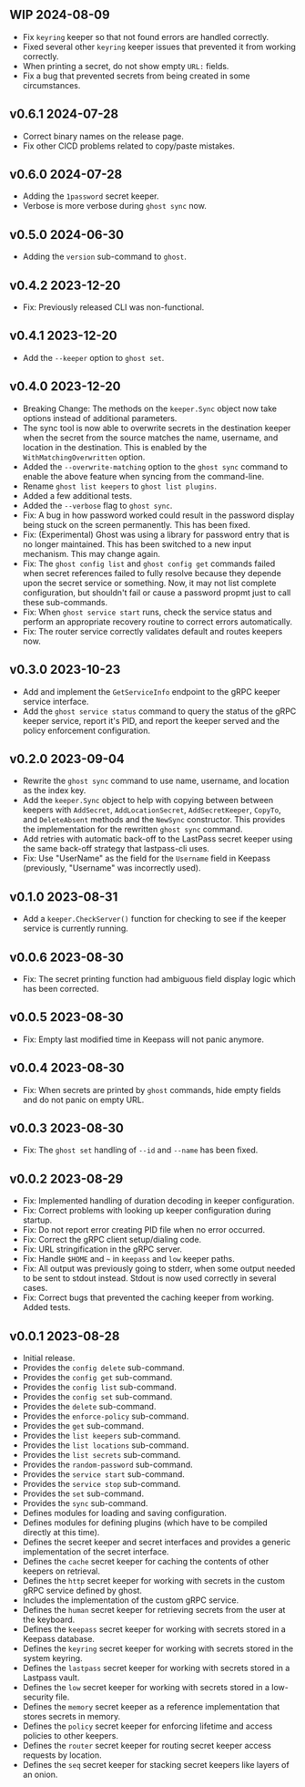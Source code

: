 ## WIP  2024-08-09

 * Fix `keyring` keeper so that not found errors are handled correctly.
 * Fixed several other `keyring` keeper issues that prevented it from working correctly.
 * When printing a secret, do not show empty `URL:` fields.
 * Fix a bug that prevented secrets from being created in some circumstances.

## v0.6.1  2024-07-28

 * Correct binary names on the release page.
 * Fix other CICD problems related to copy/paste mistakes.

## v0.6.0  2024-07-28

 * Adding the `1password` secret keeper.
 * Verbose is more verbose during `ghost sync` now.

## v0.5.0  2024-06-30

 * Adding the `version` sub-command to `ghost`.

## v0.4.2  2023-12-20

 * Fix: Previously released CLI was non-functional.

## v0.4.1  2023-12-20

 * Add the `--keeper` option to `ghost set`.

## v0.4.0  2023-12-20

 * Breaking Change: The methods on the `keeper.Sync` object now take options instead of additional parameters.
 * The sync tool is now able to overwrite secrets in the destination keeper when the secret from the source matches the name, username, and location in the destination. This is enabled by the `WithMatchingOverwritten` option.
 * Added the `--overwrite-matching` option to the `ghost sync` command to enable the above feature when syncing from the command-line.
 * Rename `ghost list keepers` to `ghost list plugins`.
 * Added a few additional tests.
 * Added the `--verbose` flag to `ghost sync`.
 * Fix: A bug in how password worked could result in the password display being stuck on the screen permanently. This has been fixed.
 * Fix: (Experimental) Ghost was using a library for password entry that is no longer maintained. This has been switched to a new input mechanism. This may change again.
 * Fix: The `ghost config list` and `ghost config get` commands failed when secret references failed to fully resolve because they depende upon the secret service or something. Now, it may not list  complete configuration, but shouldn't fail or cause a password propmt just to call these sub-commands.
 * Fix: When `ghost service start` runs, check the service status and perform an appropriate recovery routine to correct errors automatically.
 * Fix: The router service correctly validates default and routes keepers now.

## v0.3.0  2023-10-23

 * Add and implement the `GetServiceInfo` endpoint to the gRPC keeper service interface.
 * Add the `ghost service status` command to query the status of the gRPC keeper service, report it's PID, and report the keeper served and the policy enforcement configuration.

## v0.2.0  2023-09-04

 * Rewrite the `ghost sync` command to use name, username, and location as the index key.
 * Add the `keeper.Sync` object to help with copying between between keepers with `AddSecret`, `AddLocationSecret`, `AddSecretKeeper`, `CopyTo`, and `DeleteAbsent` methods and the `NewSync` constructor. This provides the implementation for the rewritten `ghost sync` command.
 * Add retries with automatic back-off to the LastPass secret keeper using the same back-off strategy that lastpass-cli uses.
 * Fix: Use "UserName" as the field for the `Username` field in Keepass (previously, "Username" was incorrectly used).

## v0.1.0  2023-08-31

 * Add a `keeper.CheckServer()` function for checking to see if the keeper service is currently running.

## v0.0.6  2023-08-30

 * Fix: The secret printing function had ambiguous field display logic which has been corrected.

## v0.0.5  2023-08-30

 * Fix: Empty last modified time in Keepass will not panic anymore.

## v0.0.4  2023-08-30

 * Fix: When secrets are printed by `ghost` commands, hide empty fields and do not panic on empty URL.

## v0.0.3  2023-08-30

 * Fix: The `ghost set` handling of `--id` and `--name` has been fixed.

## v0.0.2  2023-08-29

 * Fix: Implemented handling of duration decoding in keeper configuration.
 * Fix: Correct problems with looking up keeper configuration during startup.
 * Fix: Do not report error creating PID file when no error occurred.
 * Fix: Correct the gRPC client setup/dialing code.
 * Fix: URL stringification in the gRPC server.
 * Fix: Handle `$HOME` and `~` in `keepass` and `low` keeper paths.
 * Fix: All output was previously going to stderr, when some output needed to be sent to stdout instead. Stdout is now used correctly in several cases.
 * Fix: Correct bugs that prevented the caching keeper from working. Added tests.

## v0.0.1  2023-08-28

 * Initial release.
 * Provides the `config delete` sub-command.
 * Provides the `config get` sub-command.
 * Provides the `config list` sub-command.
 * Provides the `config set` sub-command.
 * Provides the `delete` sub-command.
 * Provides the `enforce-policy` sub-command.
 * Provides the `get` sub-command.
 * Provides the `list keepers` sub-command.
 * Provides the `list locations` sub-command.
 * Provides the `list secrets` sub-command.
 * Provides the `random-password` sub-command.
 * Provides the `service start` sub-command.
 * Provides the `service stop` sub-command.
 * Provides the `set` sub-command.
 * Provides the `sync` sub-command.
 * Defines modules for loading and saving configuration.
 * Defines modules for defining plugins (which have to be compiled directly at this time).
 * Defines the secret keeper and secret interfaces and provides a generic implementation of the secret interface.
 * Defines the `cache` secret keeper for caching the contents of other keepers on retrieval.
 * Defines the `http` secret keeper for working with secrets in the custom gRPC service defined by ghost.
 * Includes the implementation of the custom gRPC service.
 * Defines the `human` secret keeper for retrieving secrets from the user at the keyboard.
 * Defines the `keepass` secret keeper for working with secrets stored in a Keepass database.
 * Defines the `keyring` secret keeper for working with secrets stored in the system keyring.
 * Defines the `lastpass` secret keeper for working with secrets stored in a Lastpass vault.
 * Defines the `low` secret keeper for working with secrets stored in a low-security file.
 * Defines the `memory` secret keeper as a reference implementation that stores secrets in memory.
 * Defines the `policy` secret keeper for enforcing lifetime and access policies to other keepers.
 * Defines the `router` secret keeper for routing secret keeper access requests by location.
 * Defines the `seq` secret keeper for stacking secret keepers like layers of an onion.
